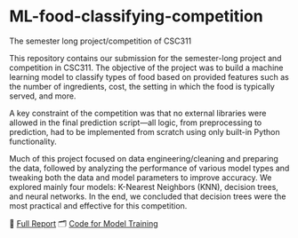 # ML-food-classifying-competition
The semester long project/competition of CSC311

This repository contains our submission for the semester-long project and competition in CSC311. The objective of the project was to build a machine learning model to classify types of food based on provided features such as the number of ingredients, cost, the setting in which the food is typically served, and more.

A key constraint of the competition was that no external libraries were allowed in the final prediction script—all logic, from preprocessing to prediction, had to be implemented from scratch using only built-in Python functionality.

Much of this project focused on data engineering/cleaning and preparing the data, followed by analyzing the performance of various model types and tweaking both the data and model parameters to improve accuracy. We explored mainly four models: K-Nearest Neighbors (KNN), decision trees, and neural networks. In the end, we concluded that decision trees were the most practical and effective for this competition.


📄 [Full Report](report.pdf)
🗂 [Code for Model Training](report.pdf)

